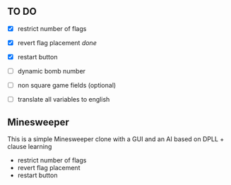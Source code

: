 ## TO DO
- [x] restrict number of flags 
- [x] revert flag placement *done*
- [x] restart button
- [ ] dynamic bomb number
- [ ] non square game fields (optional)
- [ ] translate all variables to english


## Minesweeper
 This is a simple Minesweeper clone with a GUI and an AI based on DPLL + clause learning
- restrict number of flags
- revert flag placement
- restart button
